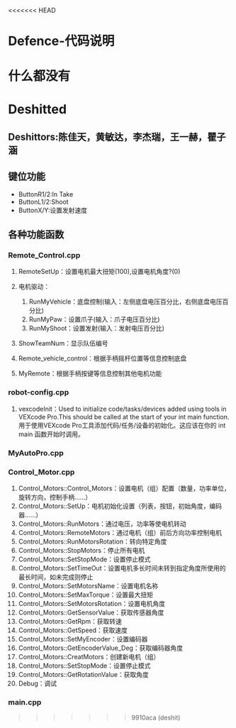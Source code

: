 <<<<<<< HEAD
# Defence-代码说明

什么都没有
=======
# Deshitted 
## Deshittors:陈佳天，黄敏达，李杰瑞，王一赫，瞿子涵



## 键位功能

- ButtonR1/2:In Take
- ButtonL1/2:Shoot
- ButtonX/Y:设置发射速度

## 各种功能函数

###  Remote_Control.cpp

1. RemoteSetUp：设置电机最大扭矩(100),设置电机角度?(0)
2. 电机驱动：

    1. RunMyVehicle：底盘控制(输入：左侧底盘电压百分比，右侧底盘电压百分比)
    2. RunMyPaw：设置爪子(输入：爪子电压百分比)
    3. RunMyShoot：设置发射(输入：发射电压百分比)
3. ShowTeamNum：显示队伍编号
4. Remote_vehicle_control：根据手柄摇杆位置等信息控制底盘
5. MyRemote：根据手柄按键等信息控制其他电机功能

###  robot-config.cpp

1. vexcodeInit：Used to initialize code/tasks/devices added using tools in VEXcode Pro.This should be called at the start of your int main function.用于使用VEXcode Pro工具添加代码/任务/设备的初始化。这应该在你的 int main 函数开始时调用。

###  MyAutoPro.cpp

###  Control_Motor.cpp

1. Control_Motors::Control_Motors：设置电机（组）配置（数量，功率单位，旋转方向，控制手柄……）
2. Control_Motors::SetUp：电机初始化设置（列表，按钮，初始角度，编码器……）
3. Control_Motors::RunMotors：通过电压，功率等使电机转动
4. Control_Motors::RemoteMotors：通过电机（组）前后方向功率控制电机
5. Control_Motors::RunMotorsRotation：转向特定角度
6. Control_Motors::StopMotors：停止所有电机
7. Control_Motors::SetStopMode：设置停止模式
8.  Control_Motors::SetTimeOut：设置电机多长时间未转到指定角度所使用的最长时间，如未完成则停止
9. Control_Motors::SetMotorsName：设置电机名称
10. Control_Motors::SetMaxTorque：设置最大扭矩
11. Control_Motors::SetMotorsRotation：设置电机角度
12. Control_Motors::GetSensorValue：获取传感器角度
13. Control_Motors::GetRpm：获取转速
14. Control_Motors::GetSpeed：获取速度
15. Control_Motors::SetMyEncoder：设置编码器
16. Control_Motors::GetEncoderValue_Deg：获取编码器角度
17. Control_Motors::CreatMotors：创建新电机（组）
18. Control_Motors::SetStopMode：设置停止模式
19. Control_Motors::GetRotationValue：获取角度
20. Debug：调试

###  main.cpp

>>>>>>> 9910aca (deshit)
